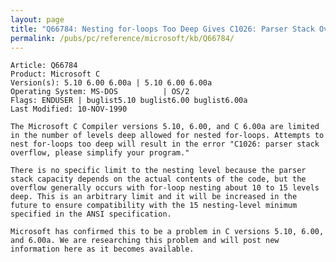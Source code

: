 ```yaml
---
layout: page
title: "Q66784: Nesting for-loops Too Deep Gives C1026: Parser Stack OverFlow"
permalink: /pubs/pc/reference/microsoft/kb/Q66784/
---
```


	Article: Q66784
	Product: Microsoft C
	Version(s): 5.10 6.00 6.00a | 5.10 6.00 6.00a
	Operating System: MS-DOS          | OS/2
	Flags: ENDUSER | buglist5.10 buglist6.00 buglist6.00a
	Last Modified: 10-NOV-1990
	
	The Microsoft C Compiler versions 5.10, 6.00, and C 6.00a are limited
	in the number of levels deep allowed for nested for-loops. Attempts to
	nest for-loops too deep will result in the error "C1026: parser stack
	overflow, please simplify your program."
	
	There is no specific limit to the nesting level because the parser
	stack capacity depends on the actual contents of the code, but the
	overflow generally occurs with for-loop nesting about 10 to 15 levels
	deep. This is an arbitrary limit and it will be increased in the
	future to ensure compatibility with the 15 nesting-level minimum
	specified in the ANSI specification.
	
	Microsoft has confirmed this to be a problem in C versions 5.10, 6.00,
	and 6.00a. We are researching this problem and will post new
	information here as it becomes available.
